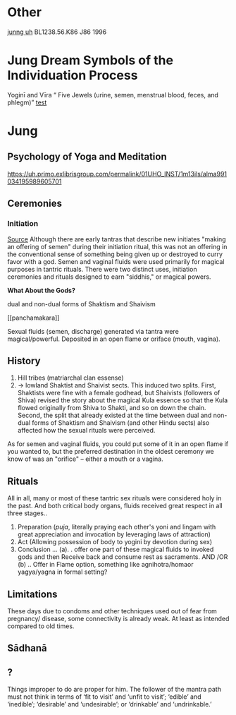 # Other
[junng uh](https://uh.primo.exlibrisgroup.com/permalink/01UHO_INST/1m13ils/alma991034024048105701) BL1238.56.K86 J86 1996

# Jung Dream Symbols of the Individuation Process

Yoginī and Vīra
“ Five Jewels (urine, semen, menstrual blood, feces, and phlegm)”
[test](https://press.princeton.edu/books/paperback/9780691206868/the-ramayana-of-valmiki)
# Jung
## Psychology of Yoga and Meditation
https://uh.primo.exlibrisgroup.com/permalink/01UHO_INST/1m13ils/alma991034195989605701


## 




## Ceremonies
### Initiation
[Source](https://www.reddit.com/r/tantricsex/comments/v4bdhl/tantric_sex_offerings/)
Although there are early tantras that describe new initiates "making an offering of semen" during their initiation ritual, this was not an offering in the conventional sense of something being given up or destroyed to curry favor with a god. Semen and vaginal fluids were used primarily for magical purposes in tantric rituals. There were two distinct uses, initiation ceremonies and rituals designed to earn "siddhis," or magical powers.



**What About the Gods?**




dual and non-dual forms of Shaktism and Shaivism 


[[panchamakara]]

Sexual fluids (semen, discharge) generated via tantra were magical/powerful. Deposited in an open flame or oriface (mouth, vagina).


## History
1. Hill tribes (matriarchal clan essense)
2. -> lowland Shaktist and Shaivist sects. This induced two splits. First, Shaktists were fine with a female godhead, but Shaivists (followers of Shiva) revised the story about the magical Kula essence so that the Kula flowed originally from Shiva to Shakti, and so on down the chain. Second, the split that already existed at the time between dual and non-dual forms of Shaktism and Shaivism (and other Hindu sects) also affected how the sexual rituals were perceived.

As for semen and vaginal fluids, you could put some of it in an open flame if you wanted to, but the preferred destination in the oldest ceremony we know of was an "orifice" – either a mouth or a vagina.


## Rituals
All in all, many or most of these tantric sex rituals were considered holy in the past. And both critical body organs, fluids received great respect in all three stages..

1.  Preparation (*puja*, literally praying each other's yoni and lingam with great appreciation and invocation by leveraging laws of attraction)
2.  Act (Allowing possession of body to yogini by devotion during sex)
3.  Conclusion ... (a). . offer one part of these magical fluids to invoked gods and then Receive back and consume rest as sacraments. AND /OR (b) .. Offer in Flame option, something like agnihotra/homaor yagya/yagna in formal setting?
    
## Limitations
These days due to condoms and other techniques used out of fear from pregnancy/ disease, some connectivity is already weak. At least as intended compared to old times.



## Sādhanā

## ?
Things improper to do are proper for him. The follower of the mantra path must not think in terms of ‘fit to visit’ and ‘unfit to visit’; ‘edible’ and ‘inedible’; ‘desirable’ and ‘undesirable’; or ‘drinkable’ and ‘undrinkable.’

